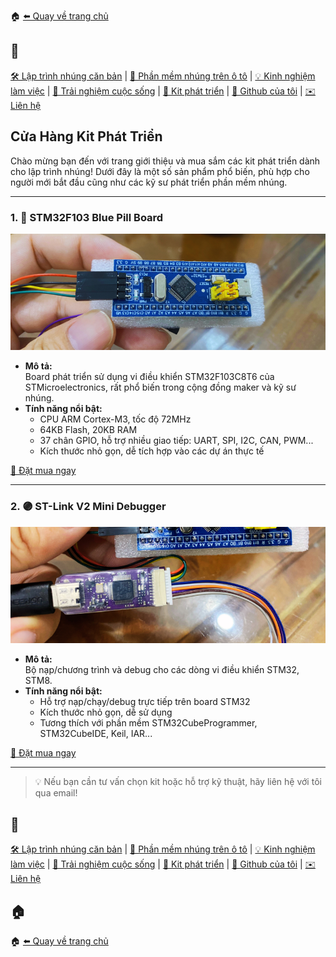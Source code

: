 🏠 [⬅️ Quay về trang chủ](/)

## 🔖
[🛠️ Lập trình nhúng căn bản](/embedded/) | [🚗 Phần mềm nhúng trên ô tô](/automotive/) | [💡 Kinh nghiệm làm việc](/blog/) | [🌱 Trải nghiệm cuộc sống](/blog/) | [🔌 Kit phát triển](/kits/) | [🔗 Github của tôi](https://github.com/hothienai) | [✉️ Liên hệ](mailto:thienaiho95@gmail.com)

## Cửa Hàng Kit Phát Triển

Chào mừng bạn đến với trang giới thiệu và mua sắm các kit phát triển dành cho lập trình nhúng! Dưới đây là một số sản phẩm phổ biến, phù hợp cho người mới bắt đầu cũng như các kỹ sư phát triển phần mềm nhúng.

---

### 1. 🔵 STM32F103 Blue Pill Board

<p align="center">
  <img src="/kits/assets/stm32f103.png" alt="STM32F103 Blue Pill Board" style="width: 100vw"/>
</p>

- **Mô tả:**  
  Board phát triển sử dụng vi điều khiển STM32F103C8T6 của STMicroelectronics, rất phổ biến trong cộng đồng maker và kỹ sư nhúng.
- **Tính năng nổi bật:**
  - CPU ARM Cortex-M3, tốc độ 72MHz
  - 64KB Flash, 20KB RAM
  - 37 chân GPIO, hỗ trợ nhiều giao tiếp: UART, SPI, I2C, CAN, PWM...
  - Kích thước nhỏ gọn, dễ tích hợp vào các dự án thực tế

[🛒 Đặt mua ngay](#)

---

### 2. 🟣 ST-Link V2 Mini Debugger

<p align="center">
  <img src="/kits/assets/stlink_mini_debugger.png" alt="ST-Link V2 Mini" style="width: 100vw" />
</p>

- **Mô tả:**  
  Bộ nạp/chương trình và debug cho các dòng vi điều khiển STM32, STM8.
- **Tính năng nổi bật:**
  - Hỗ trợ nạp/chạy/debug trực tiếp trên board STM32
  - Kích thước nhỏ gọn, dễ sử dụng
  - Tương thích với phần mềm STM32CubeProgrammer, STM32CubeIDE, Keil, IAR...

[🛒 Đặt mua ngay](#)

---

> 💡 Nếu bạn cần tư vấn chọn kit hoặc hỗ trợ kỹ thuật, hãy liên hệ với tôi qua email!

## 🔖
[🛠️ Lập trình nhúng căn bản](/embedded/) | [🚗 Phần mềm nhúng trên ô tô](/automotive/) | [💡 Kinh nghiệm làm việc](/blog/) | [🌱 Trải nghiệm cuộc sống](/blog/) | [🔌 Kit phát triển](/kits/) | [🔗 Github của tôi](https://github.com/hothienai) | [✉️ Liên hệ](mailto:thienaiho95@gmail.com)

## 🏠
🏠 [⬅️ Quay về trang chủ](/)